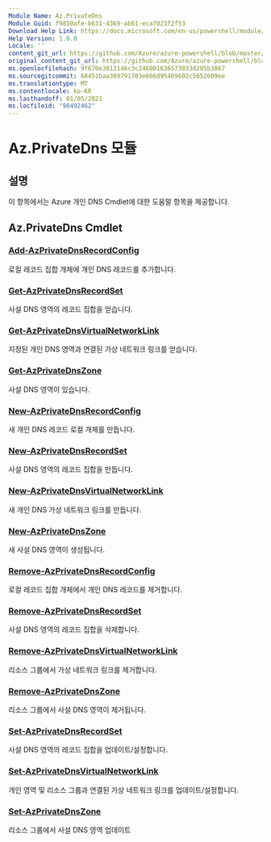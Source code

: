 ```yaml
---
Module Name: Az.PrivateDns
Module Guid: f9850afe-b631-4369-ab61-eca7023f2f53
Download Help Link: https://docs.microsoft.com/en-us/powershell/module/az.privatedns
Help Version: 1.0.0
Locale: ''
content_git_url: https://github.com/Azure/azure-powershell/blob/master/src/PrivateDns/PrivateDns/help/Az.PrivateDNS.md
original_content_git_url: https://github.com/Azure/azure-powershell/blob/master/src/PrivateDns/PrivateDns/help/Az.PrivateDNS.md
ms.openlocfilehash: 9f670e3013146c3c246001636573033d205b3867
ms.sourcegitcommit: 68451baa389791703e666d95469602c5652609ee
ms.translationtype: MT
ms.contentlocale: ko-KR
ms.lasthandoff: 01/05/2021
ms.locfileid: "98492462"
---
```

# Az.PrivateDns 모듈
## 설명
이 항목에서는 Azure 개인 DNS Cmdlet에 대한 도움말 항목을 제공합니다.

## Az.PrivateDns Cmdlet
### [Add-AzPrivateDnsRecordConfig](Add-AzPrivateDnsRecordConfig.md)
로컬 레코드 집합 개체에 개인 DNS 레코드를 추가합니다.

### [Get-AzPrivateDnsRecordSet](Get-AzPrivateDnsRecordSet.md)
사설 DNS 영역의 레코드 집합을 얻습니다.

### [Get-AzPrivateDnsVirtualNetworkLink](Get-AzPrivateDnsVirtualNetworkLink.md)
지정된 개인 DNS 영역과 연결된 가상 네트워크 링크를 얻습니다.

### [Get-AzPrivateDnsZone](Get-AzPrivateDnsZone.md)
사설 DNS 영역이 있습니다.

### [New-AzPrivateDnsRecordConfig](New-AzPrivateDnsRecordConfig.md)
새 개인 DNS 레코드 로컬 개체를 만듭니다.

### [New-AzPrivateDnsRecordSet](New-AzPrivateDnsRecordSet.md)
사설 DNS 영역의 레코드 집합을 만듭니다.

### [New-AzPrivateDnsVirtualNetworkLink](New-AzPrivateDnsVirtualNetworkLink.md)
새 개인 DNS 가상 네트워크 링크를 만듭니다.

### [New-AzPrivateDnsZone](New-AzPrivateDnsZone.md)
새 사설 DNS 영역이 생성됩니다.

### [Remove-AzPrivateDnsRecordConfig](Remove-AzPrivateDnsRecordConfig.md)
로컬 레코드 집합 개체에서 개인 DNS 레코드를 제거합니다.

### [Remove-AzPrivateDnsRecordSet](Remove-AzPrivateDnsRecordSet.md)
사설 DNS 영역의 레코드 집합을 삭제합니다.

### [Remove-AzPrivateDnsVirtualNetworkLink](Remove-AzPrivateDnsVirtualNetworkLink.md)
리소스 그룹에서 가상 네트워크 링크를 제거합니다.

### [Remove-AzPrivateDnsZone](Remove-AzPrivateDnsZone.md)
리소스 그룹에서 사설 DNS 영역이 제거됩니다.

### [Set-AzPrivateDnsRecordSet](Set-AzPrivateDnsRecordSet.md)
사설 DNS 영역의 레코드 집합을 업데이트/설정합니다.

### [Set-AzPrivateDnsVirtualNetworkLink](Set-AzPrivateDnsVirtualNetworkLink.md)
개인 영역 및 리소스 그룹과 연결된 가상 네트워크 링크를 업데이트/설정합니다.

### [Set-AzPrivateDnsZone](Set-AzPrivateDnsZone.md)
리소스 그룹에서 사설 DNS 영역 업데이트

